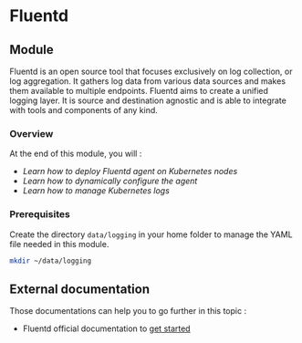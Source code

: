 # Fluentd

## Module

Fluentd is an open source tool that focuses exclusively on log collection, or log aggregation. It gathers log data from various data sources and makes them available to multiple endpoints. Fluentd aims to create a unified logging layer. It is source and destination agnostic and is able to integrate with tools and components of any kind.

### Overview

At the end of this module, you will :

* _Learn how to deploy Fluentd agent on Kubernetes nodes_
* _Learn how to dynamically configure the agent_
* _Learn how to manage Kubernetes logs_

### Prerequisites

Create the directory `data/logging` in your home folder to manage the YAML file needed in this module.

```bash
mkdir ~/data/logging
```

## External documentation

Those documentations can help you to go further in this topic :

* Fluentd official documentation to [get started](https://docs.fluentd.org/v1.0/articles/quickstart)

